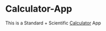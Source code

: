 # Calculator-App
This is a Standard + Scientific <a href="https://my-calc-web-app.netlify.app/">Calculator</a> App
